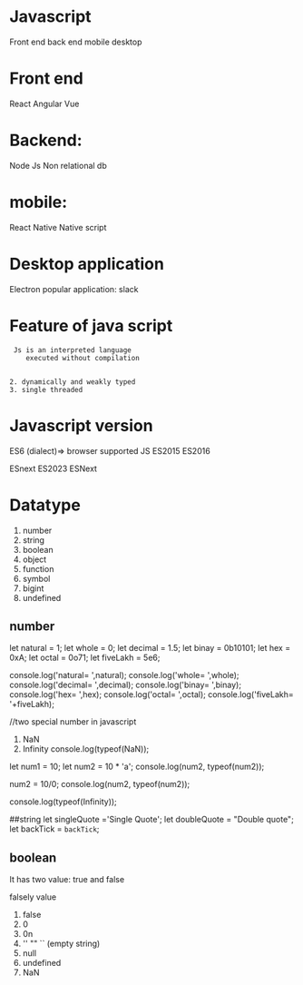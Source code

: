 
# Javascript
   Front end
   back end
   mobile
   desktop
   

# Front end
   React
   Angular
   Vue


# Backend:
  Node Js
  Non relational db


# mobile:
   React Native
   Native script


# Desktop application
   Electron
   popular application: slack 
   
   

# Feature of java script
	 Js is an interpreted language
	    executed without compilation
		
		
    2. dynamically and weakly typed
	3. single threaded
	
	
# Javascript version
ES6  (dialect)=> browser supported JS
ES2015
ES2016

ESnext ES2023
ESNext

# Datatype 
   1. number
   2. string
   3. boolean
   4. object
   5. function
   6. symbol
   7. bigint
   8. undefined

## number
let natural = 1;
let whole = 0;
let decimal = 1.5;
let binay = 0b10101;
let hex = 0xA;
let octal = 0o71;
let fiveLakh = 5e6;

console.log('natural= ',natural);
console.log('whole= ',whole);
console.log('decimal= ',decimal);
console.log('binay= ',binay);
console.log('hex= ',hex);
console.log('octal= ',octal);
console.log('fiveLakh= '+fiveLakh);

//two special number in javascript 
   1. NaN 
   2. Infinity
   console.log(typeof(NaN));

   let num1 = 10;
   let num2 = 10 * 'a';
   console.log(num2, typeof(num2));

   num2 = 10/0;
   console.log(num2, typeof(num2));

   console.log(typeof(Infinity));


   ##string
   let singleQuote ='Single Quote';
   let doubleQuote = "Double quote";
   let backTick  = `backTick`;


## boolean
   It has two value: true and false

   falsely value
   1. false
   2. 0
   3. 0n
   4. ''  ""   ``   (empty string)
   5. null
   6. undefined
   7. NaN



 
 
